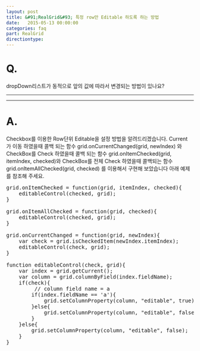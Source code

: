 ```yaml
---
layout: post
title: &#91;RealGrid&#93; 특정 row만 Editable 하도록 하는 방법
date:   2015-05-13 00:00:00
categories: faq
part: RealGrid
directiontype: 
---
```


# Q.

dropDown리스트가 동적으로 앞의 값에 따라서 변경되는 방법이 있나요?

---
***

# A.

Checkbox를 이용한 Row단위 Editable을 설정 방법을 알려드리겠습니다.
Current 가 이동 하였을때 콜백 되는 함수 grid.onCurrentChanged(grid, newIndex) 와
CheckBox를 Check 하였을때 콜백 되는 함수 grid.onItemChecked(grid, itemIndex, checked)와
CheckBox를 전체 Check 하였을때 콜백되는 함수 grid.onItemAllChecked(grid, checked) 를 이용해서
구현해 보았습니다 아래 예제를 참조해 주세요.

<pre class="prettyprint">
grid.onItemChecked = function(grid, itemIndex, checked){
    editableControl(checked, grid);
}

grid.onItemAllChecked = function(grid, checked){
    editableControl(checked, grid);
}

grid.onCurrentChanged = function(grid, newIndex){
    var check = grid.isCheckedItem(newIndex.itemIndex);
    editableControl(check, grid);
}

function editableControl(check, grid){
    var index = grid.getCurrent();
    var column = grid.columnByField(index.fieldName);
    if(check){
         // column field name = a
        if(index.fieldName == 'a'){
            grid.setColumnProperty(column, "editable", true);
        }else{
            grid.setColumnProperty(column, "editable", false);
        }
    }else{
        grid.setColumnProperty(column, "editable", false);
    }
}
</pre>
